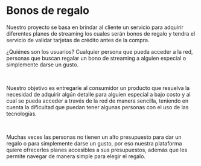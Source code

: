 # Bonos de regalo 

<p>Nuestro proyecto se basa en brindar al cliente un servicio para adquirir diferentes planes de streaming los cuales serán bonos de regalo y tendra el servicio de validar tarjetas de crédito antes de la compra.</p>






<p>¿Quiénes son los usuarios? Cualquier persona que pueda acceder a la red, personas que buscan regalar un bono de streaming a alguien especial o simplemente darse un gusto.</p>
<br>


<p>Nuestro objetivo es entregarle al consumidor un producto que resuelva la necesidad de adquirir algún detalle para alguien especial a bajo costo y al cual se pueda acceder a través de la red de manera sencilla, teniendo en cuenta la dificultad que puedan tener algunas personas con el uso de las tecnologías.</p>
<br>

<p>Muchas veces las personas no tienen un alto presupuesto para dar un regalo o para simplemente darse un gusto,  por eso nuestra plataforma quiere ofrecerles planes accesibles a sus presupuestos, además que les permite navegar de manera simple para elegir el regalo.</p>



